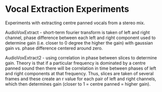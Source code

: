 # Vocal Extraction Experiments
Experiments with extracting centre panned vocals from a stereo mix.

AudioVoxExtract - short-term fourier transform is taken of left and right channel, phase difference between each left and right component used to determine gain (i.e. closer to 0 degree the higher the gain) with gaussian gain vs. phase difference centered around zero.

AudioVoxExtract2 - using correlation in phase between slices to determine gain. Theory is that if a particular frequency is dominated by a centre panned sound then there will be correlation in time between phases of left and right components at that frequency. Thus, slices are taken of several frames and these create an r value for each pair of left and right channels, which then determines gain (closer to 1 = centre panned = higher gain).
